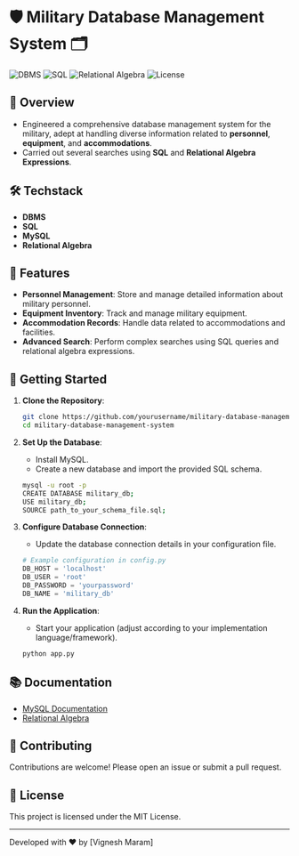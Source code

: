# 🛡️ Military Database Management System 🗂️

![DBMS](https://img.shields.io/badge/DBMS-SQL-blue)
![SQL](https://img.shields.io/badge/SQL-MYSQL-brightgreen)
![Relational Algebra](https://img.shields.io/badge/Relational%20Algebra-Theory-orange)
![License](https://img.shields.io/badge/license-MIT-blue.svg)

## 📜 Overview

- Engineered a comprehensive database management system for the military, adept at handling diverse information related to **personnel**, **equipment**, and **accommodations**.
- Carried out several searches using **SQL** and **Relational Algebra Expressions**.

## 🛠️ Techstack

- **DBMS**
- **SQL**
- **MySQL**
- **Relational Algebra**

## 📂 Features

- **Personnel Management**: Store and manage detailed information about military personnel.
- **Equipment Inventory**: Track and manage military equipment.
- **Accommodation Records**: Handle data related to accommodations and facilities.
- **Advanced Search**: Perform complex searches using SQL queries and relational algebra expressions.

## 🚀 Getting Started

1. **Clone the Repository**:
    ```sh
    git clone https://github.com/yourusername/military-database-management-system.git
    cd military-database-management-system
    ```

2. **Set Up the Database**:
    - Install MySQL.
    - Create a new database and import the provided SQL schema.
    ```sh
    mysql -u root -p
    CREATE DATABASE military_db;
    USE military_db;
    SOURCE path_to_your_schema_file.sql;
    ```

3. **Configure Database Connection**:
    - Update the database connection details in your configuration file.
    ```python
    # Example configuration in config.py
    DB_HOST = 'localhost'
    DB_USER = 'root'
    DB_PASSWORD = 'yourpassword'
    DB_NAME = 'military_db'
    ```

4. **Run the Application**:
    - Start your application (adjust according to your implementation language/framework).
    ```sh
    python app.py
    ```

## 📚 Documentation

- [MySQL Documentation](https://dev.mysql.com/doc/)
- [Relational Algebra](https://en.wikipedia.org/wiki/Relational_algebra)

## 🤝 Contributing

Contributions are welcome! Please open an issue or submit a pull request.

## 📄 License

This project is licensed under the MIT License.

---

Developed with ❤️ by [Vignesh Maram]
